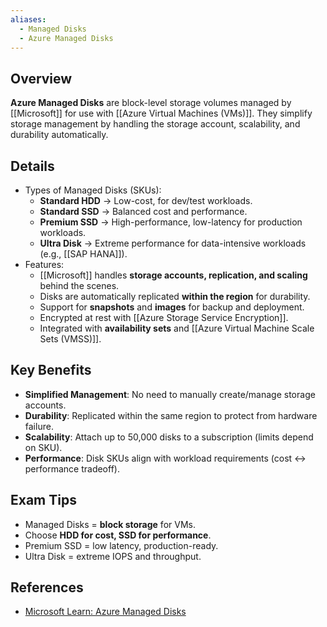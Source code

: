 ```yaml
---
aliases:
  - Managed Disks
  - Azure Managed Disks
---
```


## **Overview**
**Azure Managed Disks** are block-level storage volumes managed by [[Microsoft]] for use with [[Azure Virtual Machines (VMs)]]. They simplify storage management by handling the storage account, scalability, and durability automatically.  

## **Details**
- Types of Managed Disks (SKUs):  
	- **Standard HDD** → Low-cost, for dev/test workloads.  
	- **Standard SSD** → Balanced cost and performance.  
	- **Premium SSD** → High-performance, low-latency for production workloads.  
	- **Ultra Disk** → Extreme performance for data-intensive workloads (e.g., [[SAP HANA]]).  
- Features:  
	- [[Microsoft]] handles **storage accounts, replication, and scaling** behind the scenes.  
	- Disks are automatically replicated **within the region** for durability.  
	- Support for **snapshots** and **images** for backup and deployment.  
	- Encrypted at rest with [[Azure Storage Service Encryption]].  
	- Integrated with **availability sets** and [[Azure Virtual Machine Scale Sets (VMSS)]].  

## **Key Benefits**
- **Simplified Management**: No need to manually create/manage storage accounts.  
- **Durability**: Replicated within the same region to protect from hardware failure.  
- **Scalability**: Attach up to 50,000 disks to a subscription (limits depend on SKU).  
- **Performance**: Disk SKUs align with workload requirements (cost ↔ performance tradeoff).  

## **Exam Tips**
- Managed Disks = **block storage** for VMs.  
- Choose **HDD for cost, SSD for performance**.  
- Premium SSD = low latency, production-ready.  
- Ultra Disk = extreme IOPS and throughput.  
## **References**
- [Microsoft Learn: Azure Managed Disks](https://learn.microsoft.com/en-us/azure/virtual-machines/managed-disks-overview)  